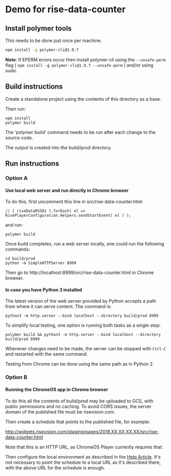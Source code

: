 # Demo for rise-data-counter

## Install polymer tools

This needs to be done just once per machine.

```bash
npm install -g polymer-cli@1.9.7
```

**Note**: If EPERM errors occur then install polymer-cli using the
`--unsafe-perm` flag ( `npm install -g polymer-cli@1.9.7 --unsafe-perm` )
and/or using sudo.

## Build instructions

Create a standalone project using the contents of this directory as a base.

Then run:

```
npm install
polymer build
```

The 'polymer build' command needs to be run after each change to the source
code.

The output is created into the build/prod directory.

## Run instructions

### Option A

#### Use local web server and run directly in Chrome browser

To do this, first uncomment this line in src/rise-data-counter.html

`// [ riseDataRSS01 ].forEach( el => RisePlayerConfiguration.Helpers.sendStartEvent( el ) );`

and run:

`polymer build`

Once build completes, run a web server locally, one could run the following commands:

```
cd build/prod
python -m SimpleHTTPServer 8999
```

Then go to http://localhost:8999/src/rise-data-counter.html in Chrome browser.

#### In case you have Python 3 installed

The latest version of the web server provided by Python accepts a path from where it can serve content. The command is:

`python3 -m http.server --bind localhost --directory build/prod 8999`

To simplify local testing, one option is running both tasks as a single step:

`polymer build && python3 -m http.server --bind localhost --directory build/prod 8999`

Whenever changes need to be made, the server can be stopped with `Ctrl-C` and restarted with the same command.

Testing from Chrome can be done using the same path as in Python 2.

### Option B

#### Running the ChromeOS app in Chrome browser

To do this all the contents of build/prod may be uploaded to GCS,
with public permissions and no caching. To avoid CORS issues, the server
domain of the published file must be risevision.com.

Then create a schedule that points to the published file, for example:

  http://widgets.risevision.com/staging/pages/2018.XX.XX.XX.XX/src/rise-data-counter.html

Note that this is an HTTP URL, as ChromeOS Player currently requires that.

Then configure the local environment as described in the
[Help Article](https://help.risevision.com/hc/en-us/articles/360020390692-HTML-Templates-Local-Development-Setup-and-Installation-Process). It's not necessary to point the schedule to a local URL as it's described there, with the above URL for the schedule is enough.
